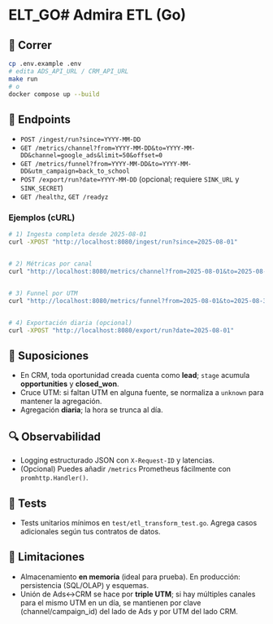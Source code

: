# ELT_GO# Admira ETL (Go)
## 🚀 Correr


```bash
cp .env.example .env
# edita ADS_API_URL / CRM_API_URL
make run
# o
docker compose up --build
```


## 🔌 Endpoints


- `POST /ingest/run?since=YYYY-MM-DD`
- `GET /metrics/channel?from=YYYY-MM-DD&to=YYYY-MM-DD&channel=google_ads&limit=50&offset=0`
- `GET /metrics/funnel?from=YYYY-MM-DD&to=YYYY-MM-DD&utm_campaign=back_to_school`
- `POST /export/run?date=YYYY-MM-DD` (opcional; requiere `SINK_URL` y `SINK_SECRET`)
- `GET /healthz`, `GET /readyz`


### Ejemplos (cURL)


```bash
# 1) Ingesta completa desde 2025-08-01
curl -XPOST "http://localhost:8080/ingest/run?since=2025-08-01"


# 2) Métricas por canal
curl "http://localhost:8080/metrics/channel?from=2025-08-01&to=2025-08-31&channel=google_ads&limit=20&offset=0"


# 3) Funnel por UTM
curl "http://localhost:8080/metrics/funnel?from=2025-08-01&to=2025-08-31&utm_campaign=back_to_school"


# 4) Exportación diaria (opcional)
curl -XPOST "http://localhost:8080/export/run?date=2025-08-01"
```


## 📐 Suposiciones


- En CRM, toda oportunidad creada cuenta como **lead**; `stage` acumula **opportunities** y **closed_won**.
- Cruce UTM: si faltan UTM en alguna fuente, se normaliza a `unknown` para mantener la agregación.
- Agregación **diaria**; la hora se trunca al día.


## 🔍 Observabilidad


- Logging estructurado JSON con `X-Request-ID` y latencias.
- (Opcional) Puedes añadir `/metrics` Prometheus fácilmente con `promhttp.Handler()`.


## 🧪 Tests


- Tests unitarios mínimos en `test/etl_transform_test.go`. Agrega casos adicionales según tus contratos de datos.


## 🧱 Limitaciones


- Almacenamiento **en memoria** (ideal para prueba). En producción: persistencia (SQL/OLAP) y esquemas.
- Unión de Ads↔CRM se hace por **triple UTM**; si hay múltiples canales para el mismo UTM en un día, se mantienen por clave (channel/campaign_id) del lado de Ads y por UTM del lado CRM.